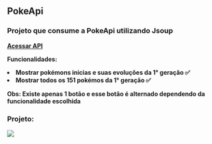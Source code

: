 <h2> PokeApi  </h2>
<h3> Projeto que consume a PokeApi utilizando Jsoup </h3>
<b><a target="_blank" href="https://pokeapi.co/"> Acessar API </a> 

<b> Funcionalidades: </b>
<li> Mostrar pokémons inicias e suas evoluções da 1° geração ✅  </li> 
<li> Mostrar todos os 151 pokémos da 1° geração ✅  </li> 

<b> Obs: Existe apenas 1 botão e esse botão é alternado dependendo da funcionalidade escolhida </b>
<h3> Projeto: </h3>

<img src="https://user-images.githubusercontent.com/37906911/94350800-6cdc4980-0028-11eb-95cb-370c1945106b.png" />
